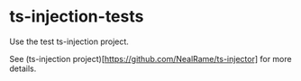 # ts-injection-tests
Use the test ts-injection project. 

See (ts-injection project)[https://github.com/NealRame/ts-injector] for more
details.
